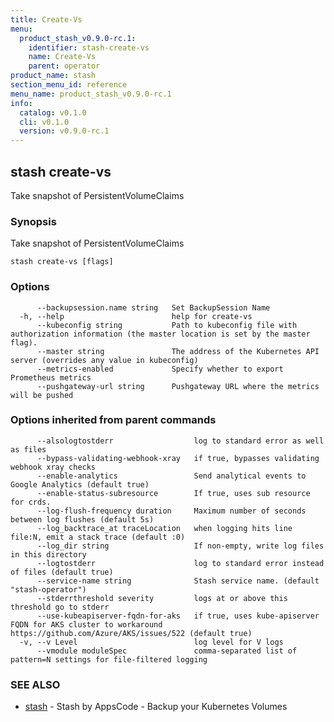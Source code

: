 ```yaml
---
title: Create-Vs
menu:
  product_stash_v0.9.0-rc.1:
    identifier: stash-create-vs
    name: Create-Vs
    parent: operator
product_name: stash
section_menu_id: reference
menu_name: product_stash_v0.9.0-rc.1
info:
  catalog: v0.1.0
  cli: v0.1.0
  version: v0.9.0-rc.1
---
```


## stash create-vs

Take snapshot of PersistentVolumeClaims

### Synopsis

Take snapshot of PersistentVolumeClaims

```
stash create-vs [flags]
```

### Options

```
      --backupsession.name string   Set BackupSession Name
  -h, --help                        help for create-vs
      --kubeconfig string           Path to kubeconfig file with authorization information (the master location is set by the master flag).
      --master string               The address of the Kubernetes API server (overrides any value in kubeconfig)
      --metrics-enabled             Specify whether to export Prometheus metrics
      --pushgateway-url string      Pushgateway URL where the metrics will be pushed
```

### Options inherited from parent commands

```
      --alsologtostderr                  log to standard error as well as files
      --bypass-validating-webhook-xray   if true, bypasses validating webhook xray checks
      --enable-analytics                 Send analytical events to Google Analytics (default true)
      --enable-status-subresource        If true, uses sub resource for crds.
      --log-flush-frequency duration     Maximum number of seconds between log flushes (default 5s)
      --log_backtrace_at traceLocation   when logging hits line file:N, emit a stack trace (default :0)
      --log_dir string                   If non-empty, write log files in this directory
      --logtostderr                      log to standard error instead of files (default true)
      --service-name string              Stash service name. (default "stash-operator")
      --stderrthreshold severity         logs at or above this threshold go to stderr
      --use-kubeapiserver-fqdn-for-aks   if true, uses kube-apiserver FQDN for AKS cluster to workaround https://github.com/Azure/AKS/issues/522 (default true)
  -v, --v Level                          log level for V logs
      --vmodule moduleSpec               comma-separated list of pattern=N settings for file-filtered logging
```

### SEE ALSO

* [stash](/products/stash/v0.9.0-rc.1/reference/operator/stash)	 - Stash by AppsCode - Backup your Kubernetes Volumes

